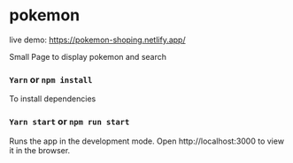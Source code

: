 # pokemon
live demo: https://pokemon-shoping.netlify.app/

Small Page to display pokemon and search

### `Yarn` or `npm install`

To install dependencies

### `Yarn start` or `npm run start`

Runs the app in the development mode.
Open http://localhost:3000 to view it in the browser.
